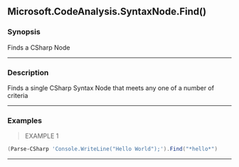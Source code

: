 Microsoft.CodeAnalysis.SyntaxNode.Find()
----------------------------------------

### Synopsis
Finds a CSharp Node

---

### Description

Finds a single CSharp Syntax Node that meets any one of a number of criteria

---

### Examples
> EXAMPLE 1

```PowerShell
(Parse-CSharp 'Console.WriteLine("Hello World");').Find("*hello*")
```

---

